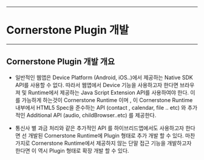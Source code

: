<!--
{
	"id": 6700 ,
	
	"title": "Cornerstone Plugin 개발",
	"outline": "Cornerstone Plugin 개발에 대한 필요성을 설명 한다.",
	
	"tags" : ["runtime"],
	"order": [6, 7],
	"thumbnail": "6.6.00.plugin_developement.png"
}
-->

-----------------------------------------

# Cornerstone Plugin 개발 

------------------------------------------

## Cornerstone Plugin 개발 개요 

-	일반적인 웹앱은 Device Platform (Android, iOS..)에서 제공하는 Native SDK API를 사용할 수 없다. 따라서 웹앱에서 Device 기능을 사용하고자 한다면 브라우져 및 Runtime에서 제공하는 Java Script Extension API를 사용하여야 한다. 이를 가능하게 하는것이 Cornerstone Runtime 이며 , 이 Cornerstone Runtime 내부에서 HTML5 Spec을 준수하는 API (contact , calendar, file .. etc) 와 추가적인 Additional API (audio, childBrowser..etc) 를 제공한다. 


-	통신사 별 과금 처리와 같은 추가적인 API 를 하이브리드앱에서도 사용하고자 한다면 선 개발된 Cornerstone Runtime에 Plugin 형태로 추가 개발 할 수 있다.  마찬가지로 Cornerstone Runtime에서 제공하지 않는 단말 접근 기능을 개발하고자 한다면 이 역시 Plugin 형태로 확장 개발 할 수 있다.

